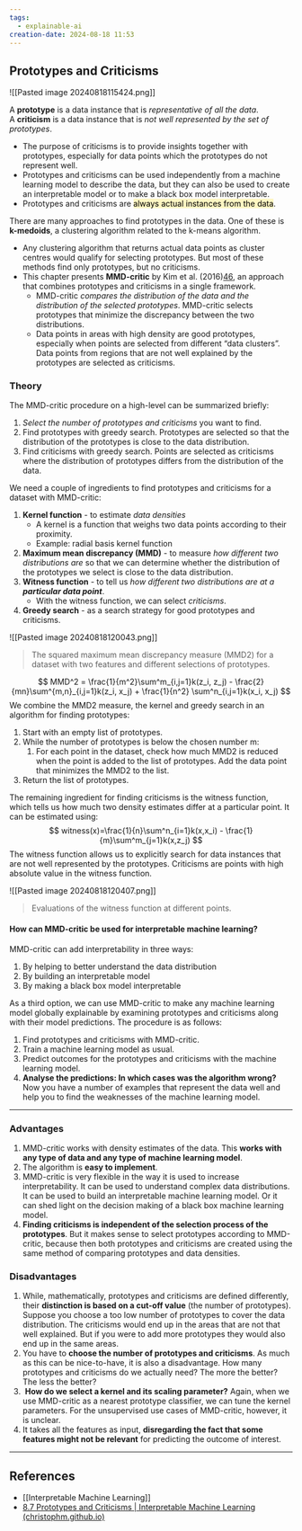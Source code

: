 ```yaml
---
tags:
  - explainable-ai
creation-date: 2024-08-18 11:53
---
```

## Prototypes and Criticisms

![[Pasted image 20240818115424.png]]

A **prototype** is a data instance that is *representative of all the data*. A **criticism** is a data instance that is *not well represented by the set of prototypes*. 
- The purpose of criticisms is to provide insights together with prototypes, especially for data points which the prototypes do not represent well. 
- Prototypes and criticisms can be used independently from a machine learning model to describe the data, but they can also be used to create an interpretable model or to make a black box model interpretable.
- Prototypes and criticisms are <mark style="background: #FFF3A3A6;">always actual instances from the data</mark>.

There are many approaches to find prototypes in the data. One of these is **k-medoids**, a clustering algorithm related to the k-means algorithm. 
- Any clustering algorithm that returns actual data points as cluster centres would qualify for selecting prototypes. But most of these methods find only prototypes, but no criticisms. 
- This chapter presents **MMD-critic** by Kim et al. (2016)[46](https://christophm.github.io/interpretable-ml-book/proto.html#fn46), an approach that combines prototypes and criticisms in a single framework.
	- MMD-critic *compares the distribution of the data and the distribution of the selected prototypes*. MMD-critic selects prototypes that minimize the discrepancy between the two distributions. 
	- Data points in areas with high density are good prototypes, especially when points are selected from different “data clusters”. Data points from regions that are not well explained by the prototypes are selected as criticisms.

### Theory

The MMD-critic procedure on a high-level can be summarized briefly:
1. *Select the number of prototypes and criticisms* you want to find.
2. Find prototypes with greedy search. Prototypes are selected so that the distribution of the prototypes is close to the data distribution.
3. Find criticisms with greedy search. Points are selected as criticisms where the distribution of prototypes differs from the distribution of the data.

We need a couple of ingredients to find prototypes and criticisms for a dataset with MMD-critic:
1. **Kernel function** - to estimate *data densities*
	- A kernel is a function that weighs two data points according to their proximity.
	- Example: radial basis kernel function
1. **Maximum mean discrepancy (MMD)** - to measure *how different two distributions are* so that we can determine whether the distribution of the prototypes we select is close to the data distribution.
2. **Witness function** - to tell us *how different two distributions are at a **particular data point***.
	- With the witness function, we can select *criticisms*.
3. **Greedy search** - as a search strategy for good prototypes and criticisms.


![[Pasted image 20240818120043.png]]
> The squared maximum mean discrepancy measure (MMD2) for a dataset with two features and different selections of prototypes.


$$
MMD^2 = \frac{1}{m^2}\sum^m_{i,j=1}k(z_i, z_j) - \frac{2}{mn}\sum^{m,n}_{i,j=1}k(z_i, x_j) + \frac{1}{n^2} \sum^n_{i,j=1}k(x_i, x_j)
$$
We combine the MMD2 measure, the kernel and greedy search in an algorithm for finding prototypes:
1. Start with an empty list of prototypes.
2. While the number of prototypes is below the chosen number m:
	1. For each point in the dataset, check how much MMD2 is reduced when the point is added to the list of prototypes. Add the data point that minimizes the MMD2 to the list.
3. Return the list of prototypes.

The remaining ingredient for finding criticisms is the witness function, which tells us how much two density estimates differ at a particular point. It can be estimated using:
$$
witness(x)=\frac{1}{n}\sum^n_{i=1}k(x,x_i) - \frac{1}{m}\sum^m_{j=1}k(x,z_j)
$$
The witness function allows us to explicitly search for data instances that are not well represented by the prototypes. Criticisms are points with high absolute value in the witness function.

![[Pasted image 20240818120407.png]]
> Evaluations of the witness function at different points.

#### How can MMD-critic be used for interpretable machine learning?

MMD-critic can add interpretability in three ways: 
1. By helping to better understand the data distribution
2. By building an interpretable model
3. By making a black box model interpretable

As a third option, we can use MMD-critic to make any machine learning model globally explainable by examining prototypes and criticisms along with their model predictions. The procedure is as follows:
1. Find prototypes and criticisms with MMD-critic.
2. Train a machine learning model as usual.
3. Predict outcomes for the prototypes and criticisms with the machine learning model.
4. **Analyse the predictions: In which cases was the algorithm wrong?** Now you have a number of examples that represent the data well and help you to find the weaknesses of the machine learning model.

---
### Advantages

1. MMD-critic works with density estimates of the data. This **works with any type of data and any type of machine learning model**.
2. The algorithm is **easy to implement**.
3. MMD-critic is very flexible in the way it is used to increase interpretability. It can be used to understand complex data distributions. It can be used to build an interpretable machine learning model. Or it can shed light on the decision making of a black box machine learning model.
4. **Finding criticisms is independent of the selection process of the prototypes**. But it makes sense to select prototypes according to MMD-critic, because then both prototypes and criticisms are created using the same method of comparing prototypes and data densities.

### Disadvantages

1. While, mathematically, prototypes and criticisms are defined differently, their **distinction is based on a cut-off value** (the number of prototypes). Suppose you choose a too low number of prototypes to cover the data distribution. The criticisms would end up in the areas that are not that well explained. But if you were to add more prototypes they would also end up in the same areas.
2. You have to **choose the number of prototypes and criticisms**. As much as this can be nice-to-have, it is also a disadvantage. How many prototypes and criticisms do we actually need? The more the better? The less the better?
3.  **How do we select a kernel and its scaling parameter?** Again, when we use MMD-critic as a nearest prototype classifier, we can tune the kernel parameters. For the unsupervised use cases of MMD-critic, however, it is unclear.
4. It takes all the features as input, **disregarding the fact that some features might not be relevant** for predicting the outcome of interest.


---
## References

- [[Interpretable Machine Learning]]
- [8.7 Prototypes and Criticisms | Interpretable Machine Learning (christophm.github.io)](https://christophm.github.io/interpretable-ml-book/proto.html)

